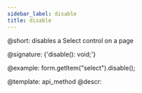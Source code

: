 ```yaml
---
sidebar_label: disable
title: disable
---          
```


@short: disables a Select control on a page

@signature: {'disable(): void;'}

@example:
form.getItem("select").disable();


@template: api_method
@descr:



